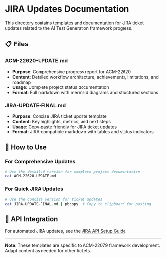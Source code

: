 # JIRA Updates Documentation

This directory contains templates and documentation for JIRA ticket updates related to the AI Test Generation framework progress.

## 📋 **Files**

### **ACM-22620-UPDATE.md**
- **Purpose**: Comprehensive progress report for ACM-22620
- **Content**: Detailed workflow architecture, achievements, limitations, and roadmap
- **Usage**: Complete project status documentation
- **Format**: Full markdown with mermaid diagrams and structured sections

### **JIRA-UPDATE-FINAL.md**
- **Purpose**: Concise JIRA ticket update template
- **Content**: Key highlights, metrics, and next steps
- **Usage**: Copy-paste friendly for JIRA ticket updates
- **Format**: JIRA-compatible markdown with tables and status indicators

## 🎯 **How to Use**

### For Comprehensive Updates
```bash
# Use the detailed version for complete project documentation
cat ACM-22620-UPDATE.md
```

### For Quick JIRA Updates
```bash
# Use the concise version for ticket updates
cat JIRA-UPDATE-FINAL.md | pbcopy  # Copy to clipboard for pasting
```

## 🔧 **API Integration**

For automated JIRA updates, see the [JIRA API Setup Guide](../JIRA_API_SETUP.md).

---

**Note**: These templates are specific to ACM-22079 framework development. Adapt content as needed for other tickets.